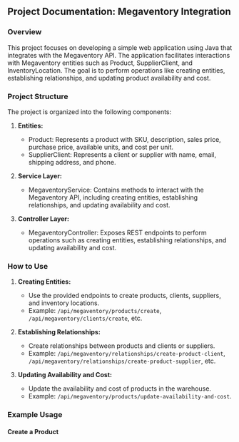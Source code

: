 ## Project Documentation: Megaventory Integration

### Overview

This project focuses on developing a simple web application using Java that integrates with the Megaventory API. The application facilitates interactions with Megaventory entities such as Product, SupplierClient, and InventoryLocation. The goal is to perform operations like creating entities, establishing relationships, and updating product availability and cost.

### Project Structure

The project is organized into the following components:

1. **Entities:**
   - Product: Represents a product with SKU, description, sales price, purchase price, available units, and cost per unit.
   - SupplierClient: Represents a client or supplier with name, email, shipping address, and phone.

2. **Service Layer:**
   - MegaventoryService: Contains methods to interact with the Megaventory API, including creating entities, establishing relationships, and updating availability and cost.

3. **Controller Layer:**
   - MegaventoryController: Exposes REST endpoints to perform operations such as creating entities, establishing relationships, and updating availability and cost.

### How to Use

1. **Creating Entities:**
   - Use the provided endpoints to create products, clients, suppliers, and inventory locations.
   - Example: `/api/megaventory/products/create`, `/api/megaventory/clients/create`, etc.

2. **Establishing Relationships:**
   - Create relationships between products and clients or suppliers.
   - Example: `/api/megaventory/relationships/create-product-client`, `/api/megaventory/relationships/create-product-supplier`, etc.

3. **Updating Availability and Cost:**
   - Update the availability and cost of products in the warehouse.
   - Example: `/api/megaventory/products/update-availability-and-cost`.

### Example Usage

#### Create a Product
